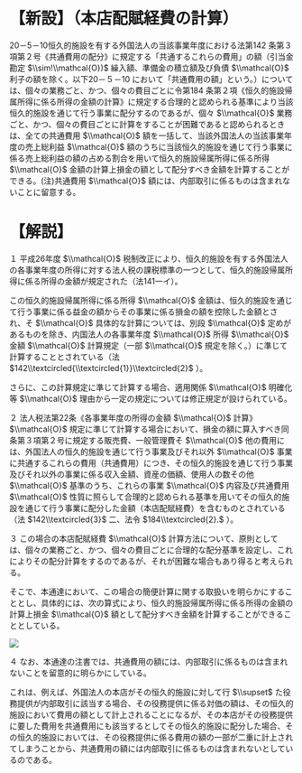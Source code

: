 # 【新設】（本店配賦経費の計算）

20－5－10恒久的施設を有する外国法人の当該事業年度における法第142 条第３項第２号《共通費用の配分》に規定する「共通するこれらの費用」の額（引当金勘定 $\\sim!\\mathcal{O})$ 繰入額、準備金の積立額及び負債 $\\mathcal{O}$ 利子の額を除く。以下20－５－10 において「共通費用の額」という。）については、個々の業務ごと、かつ、個々の費目ごとに令第184 条第２項《恒久的施設帰属所得に係る所得の金額の計算》に規定する合理的と認められる基準により当該恒久的施設を通じて行う事業に配分するのであるが、個々 $\\mathcal{O}$ 業務ごと、かつ、個々の費目ごとに計算をすることが困難であると認められるときは、全ての共通費用 $\\mathcal{O}$ 額を一括して、当該外国法人の当該事業年度の売上総利益 $\\mathcal{O}$ 額のうちに当該恒久的施設を通じて行う事業に係る売上総利益の額の占める割合を用いて恒久的施設帰属所得に係る所得 $\\mathcal{O}$ 金額の計算上損金の額として配分すべき金額を計算することができる。(注)共通費用 $\\mathcal{O}$ 額には、内部取引に係るものは含まれないことに留意する。

# 【解説】

１ 平成26年度 $\\mathcal{O}$ 税制改正により、恒久的施設を有する外国法人の各事業年度の所得に対する法人税の課税標準の一つとして、恒久的施設帰属所得に係る所得の金額が規定された（法141一イ）。

この恒久的施設帰属所得に係る所得 $\\mathcal{O}$ 金額は、恒久的施設を通じて行う事業に係る益金の額からその事業に係る損金の額を控除した金額とされ、そ $\\mathcal{O}$ 具体的な計算については、別段 $\\mathcal{O}$ 定めがあるものを除き、内国法人の各事業年度 $\\mathcal{O}$ 所得 $\\mathcal{O}$ 金額 $\\mathcal{O}$ 計算規定（一部 $\\mathcal{O}$ 規定を除く。）に準じて計算することとされている（法 $142\\textcircled{\\textcircled{1}}\\textcircled{2}$ ）。

さらに、この計算規定に準じて計算する場合、適用関係 $\\mathcal{O}$ 明確化等 $\\mathcal{O}$ 理由から一定の規定については修正規定が設けられている。

２ 法人税法第22条《各事業年度の所得の金額 $\\mathcal{O}$ 計算》 $\\mathcal{O}$ 規定に準じて計算する場合において、損金の額に算入すべき同条第３項第２号に規定する販売費、一般管理費そ $\\mathcal{O}$ 他の費用には、外国法人の恒久的施設を通じて行う事業及びそれ以外 $\\mathcal{O}$ 事業に共通するこれらの費用（共通費用）につき、その恒久的施設を通じて行う事業及びそれ以外の事業に係る収入金額、資産の価額、使用人の数その他 $\\mathcal{O}$ 基準のうち、これらの事業 $\\mathcal{O}$ 内容及び共通費用 $\\mathcal{O}$ 性質に照らして合理的と認められる基準を用いてその恒久的施設を通じて行う事業に配分した金額（本店配賦経費）を含むものとされている（法 $142\\textcircled{3}$ 二、法令 $184\\textcircled{2}.$ ）。

３ この場合の本店配賦経費 $\\mathcal{O}$ 計算方法について、原則としては、個々の業務ごと、かつ、個々の費目ごとに合理的な配分基準を設定し、これによりその配分計算をするのであるが、それが困難な場合もあり得ると考えられる。

そこで、本通達において、この場合の簡便計算に関する取扱いを明らかにすることとし、具体的には、次の算式により、恒久的施設帰属所得に係る所得の金額の計算上損金 $\\mathcal{O}$ 額として配分すべき金額を計算することができることとしている。

![](https://www.nta.go.jp/tmp/5719f2f3-8397-4fb1-8324-c60514e48eb3/images/88da3e9ea8ab759df7e4b229d2f77b55cedcee2461b79b96d98cabf9eb461670.jpg)

４ なお、本通達の注書では、共通費用の額には、内部取引に係るものは含まれないことを留意的に明らかにしている。

これは、例えば、外国法人の本店がその恒久的施設に対して行 $\\supset$ た役務提供が内部取引に該当する場合、その役務提供に係る対価の額は、その恒久的施設において費用の額として計上されることになるが、その本店がその役務提供に要した費用を共通費用にも該当するとしてその恒久的施設に配分した場合、その恒久的施設においては、その役務提供に係る費用の額の一部が二重に計上されてしまうことから、共通費用の額には内部取引に係るものは含まれないとしているのである。